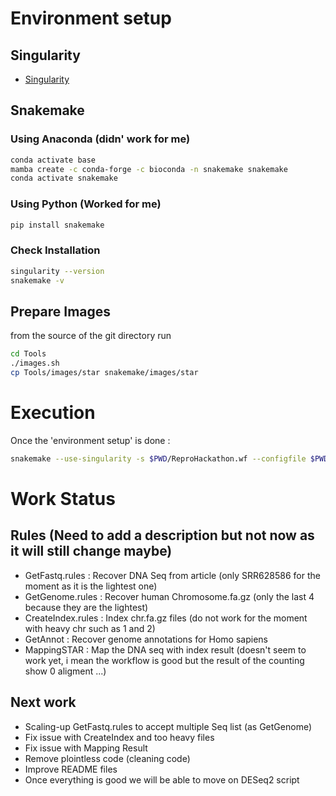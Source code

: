 # Environment setup

## Singularity 
* [Singularity](https://singularity-tutorial.github.io/01-installation/)

## Snakemake

### Using Anaconda (didn' work for me)
```bash
conda activate base
mamba create -c conda-forge -c bioconda -n snakemake snakemake
conda activate snakemake
```
### Using Python (Worked for me)
```bash
pip install snakemake
```

### Check Installation
```bash
singularity --version
snakemake -v  
```
## Prepare Images
from the source of the git directory run
```bash
cd Tools
./images.sh
cp Tools/images/star snakemake/images/star
```

# Execution
Once the 'environment setup' is done :
```bash
snakemake --use-singularity -s $PWD/ReproHackathon.wf --configfile $PWD/configuration.yml -j 1 -k --printshellcmds
```
# Work Status

## Rules (Need to add a description but not now as it will still change maybe)
 * GetFastq.rules : Recover DNA Seq from article (only SRR628586 for the moment as it is the lightest one)
 * GetGenome.rules : Recover human Chromosome.fa.gz (only the last 4 because they are the lightest)
 * CreateIndex.rules : Index chr.fa.gz files (do not work for the moment with heavy chr such as 1 and 2)
 * GetAnnot : Recover genome annotations for Homo sapiens
 * MappingSTAR : Map the DNA seq with index result (doesn't seem to work yet, i mean the workflow is good but the result of the counting show 0 aligment ...)

## Next work
 * Scaling-up GetFastq.rules to accept multiple Seq list (as GetGenome)
 * Fix issue with CreateIndex and too heavy files
 * Fix issue with Mapping Result
 * Remove plointless code (cleaning code)
 * Improve README files
 * Once everything is good we will be able to move on DESeq2 script